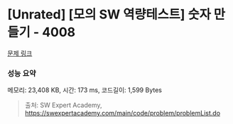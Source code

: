 # [Unrated] [모의 SW 역량테스트] 숫자 만들기 - 4008 

[문제 링크](https://swexpertacademy.com/main/code/problem/problemDetail.do?contestProbId=AWIeRZV6kBUDFAVH) 

### 성능 요약

메모리: 23,408 KB, 시간: 173 ms, 코드길이: 1,599 Bytes



> 출처: SW Expert Academy, https://swexpertacademy.com/main/code/problem/problemList.do